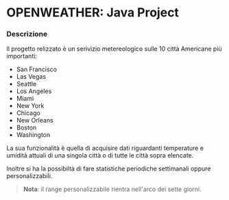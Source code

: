 # OPENWEATHER: Java Project

### Descrizione
Il progetto relizzato è un serivizio metereologico sulle 10 città Americane più importanti:
* San Francisco
* Las Vegas
* Seattle
* Los Angeles 
* Miami
* New York
* Chicago
* New Orleans
* Boston
* Washington

La sua funzionalità è quella di acquisire dati riguardanti temperature e umidità attuali di una singola città o di tutte le città sopra elencate.

Inoltre si ha la possibiltà di fare statistiche periodiche settimanali oppure personalizzabili.
> **Nota**: il range personalizzabile rientra nell'arco dei sette giorni.

###
